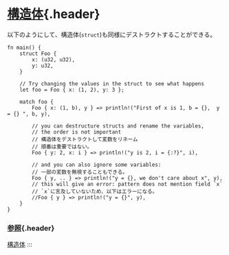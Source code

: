 # [構造体](#構造体){.header}

以下のようにして、構造体(`struct`)も同様にデストラクトすることができる。

    fn main() {
        struct Foo {
            x: (u32, u32),
            y: u32,
        }

        // Try changing the values in the struct to see what happens
        let foo = Foo { x: (1, 2), y: 3 };

        match foo {
            Foo { x: (1, b), y } => println!("First of x is 1, b = {},  y = {} ", b, y),

            // you can destructure structs and rename the variables,
            // the order is not important
            // 構造体をデストラクトして変数をリネーム
            // 順番は重要ではない。
            Foo { y: 2, x: i } => println!("y is 2, i = {:?}", i),

            // and you can also ignore some variables:
            // 一部の変数を無視することもできる。
            Foo { y, .. } => println!("y = {}, we don't care about x", y),
            // this will give an error: pattern does not mention field `x`
            // `x`に言及していないため、以下はエラーになる。
            //Foo { y } => println!("y = {}", y),
        }
    }

### [参照](#参照){.header}

[構造体](../../../custom_types/structs.html)
:::

